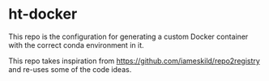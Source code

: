 # ht-docker

This repo is the configuration for generating a custom Docker container with
the correct conda environment in it. 

This repo takes inspiration from <https://github.com/iameskild/repo2registry> and re-uses some of 
the code ideas. 
